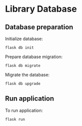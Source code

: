 # Library Database

## Database preparation

Initialize database:
```shell
flask db init
```

Prepare database migration:
```shell
flask db migrate
```

Migrate the database:
```shell
flask db upgrade
```

## Run application

To run application:
```shell
flask run
```


